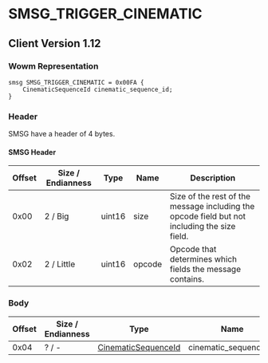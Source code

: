 # SMSG_TRIGGER_CINEMATIC
## Client Version 1.12

### Wowm Representation
```rust,ignore
smsg SMSG_TRIGGER_CINEMATIC = 0x00FA {
    CinematicSequenceId cinematic_sequence_id;
}
```
### Header
SMSG have a header of 4 bytes.

#### SMSG Header
| Offset | Size / Endianness | Type   | Name   | Description |
| ------ | ----------------- | ------ | ------ | ----------- |
| 0x00   | 2 / Big           | uint16 | size   | Size of the rest of the message including the opcode field but not including the size field.|
| 0x02   | 2 / Little        | uint16 | opcode | Opcode that determines which fields the message contains.|
### Body
| Offset | Size / Endianness | Type | Name | Description |
| ------ | ----------------- | ---- | ---- | ----------- |
| 0x04 | ? / - | [CinematicSequenceId](cinematicsequenceid.md) | cinematic_sequence_id |  |
